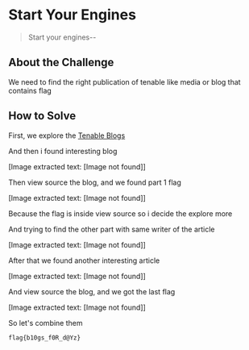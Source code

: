 # Start Your Engines

> Start your engines--

## About the Challenge

We need to find the right publication of tenable like media or blog that contains flag

## How to Solve

First, we explore the [Tenable Blogs](https://www.tenable.com/blog/)

And then i found interesting blog


[Image extracted text: [Image not found]]


Then view source the blog, and we found part 1 flag


[Image extracted text: [Image not found]]


Because the flag is inside view source so i decide the explore more

And trying to find the other part with same writer of the article


[Image extracted text: [Image not found]]


After that we found another interesting article


[Image extracted text: [Image not found]]


And view source the blog, and we got the last flag


[Image extracted text: [Image not found]]


So let's combine them

```
flag{b10gs_f0R_d@Yz}
```